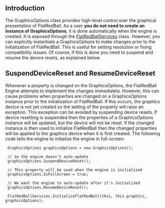 ## Introduction

The GraphicsOptions class provides high-level control over the graphical presentation of FlatRedBall. As a user **you do not need to create an instance of GraphicsOptions**, it is done automatically when the engine is created. It is exposed through the [FlatRedBallServices](/frb/docs/index.php?title=FlatRedBall.FlatRedBallServices.md "FlatRedBall.FlatRedBallServices") class. However, you can explicitly instantiate a GraphicsOptions to make changes prior to the initialization of FlatRedBall. This is useful for setting resolution or fixing compatibility issues. Of course, if this is done you need to suspend and resume the device resets, as explained below.

## SuspendDeviceReset and ResumeDeviceReset

Whenever a property is changed on the GraphicsOptions, the FlatRedBall Engine attempts to implement the changes immediately. However, this can cause problems when properties are changed on a GraphicsOptions instance prior to the initialization of FlatRedBall. If this occurs, the graphics device is not yet created so the setting of the property will raise an exception. This exception can be avoided by suspending device resets. If device resetting is suspended then the properties of a GraphicsOptions instance will be updated, but the device will not be reset. If the changed instance is then used to initialize FlatRedBall then the changed properties will be applied to the graphics device when it is first created. The following code tells the engine to initialize the engine in full-screen:

     GraphicsOptions graphicsOptions = new GraphicsOptions();

     // So the engine doesn't auto-update
     graphicsOptions.SuspendDeviceReset();

     // This property will be used when the engine is initialized
     graphicsOptions.IsFullScreen = true;

     // We want the engine to auto-update after it's initialized
     graphicsOptions.ResumeDeviceReset();

     FlatRedBallServices.InitializeFlatRedBall(this, this.graphics, graphicsOptions);

## 
